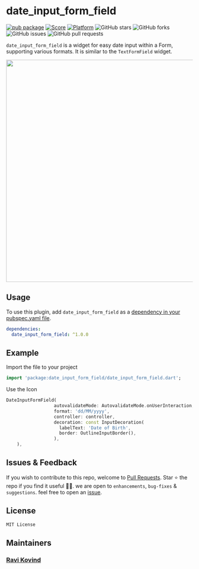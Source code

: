 # date_input_form_field

[![pub package](https://img.shields.io/pub/v/date_input_form_field.svg)](https://pub.dartlang.org/packages/date_input_form_field)
[![Score](https://img.shields.io/pub/points/date_input_form_field?label=Score&logo=dart)](https://pub.dartlang.org/packages/date_input_form_field/score)
[![Platform](https://img.shields.io/badge/Platform-Android%20|%20iOS%20|%20Web%20|%20macOS%20|%20Windows%20|%20Linux%20-blue.svg?logo=flutter)](https://pub.dartlang.org/packages/date_input_form_field)
![GitHub stars](https://img.shields.io/github/stars/ravikovind/date_input_form_field)
![GitHub forks](https://img.shields.io/github/forks/ravikovind/date_input_form_field)
![GitHub issues](https://img.shields.io/github/issues/ravikovind/date_input_form_field)
![GitHub pull requests](https://img.shields.io/github/issues-pr/ravikovind/date_input_form_field)

`date_input_form_field` is a widget for easy date input within a Form, supporting various formats. It is similar to the `TextFormField` widget.

<!-- video screenshots/date_input_form_field.mp4 -->
<img src="https://raw.githubusercontent.com/ravikovind/date_input_form_field/master/screenshots/date_input_form_field.mp4"  height="600" />

## Usage

To use this plugin, add `date_input_form_field` as a [dependency in your pubspec.yaml file](https://flutter.io/platform-plugins/).

```yaml
dependencies:
  date_input_form_field: ^1.0.0
```

## Example

Import the file to your project

```dart
import 'package:date_input_form_field/date_input_form_field.dart';
```

Use the Icon

```dart
DateInputFormField(
                  autovalidateMode: AutovalidateMode.onUserInteraction,
                  format: 'dd/MM/yyyy',
                  controller: controller,
                  decoration: const InputDecoration(
                    labelText: 'Date of Birth',
                    border: OutlineInputBorder(),
                  ),
    ),


```

## Issues & Feedback

If you wish to contribute to this repo, welcome to [Pull Requests](https://github.com/ravikovind/date_input_form_field/pulls).
Star ⭐ the repo if you find it useful 🤩🤩. we are open to `enhancements`, `bug-fixes` & `suggestions`. feel free to open an [issue](https://github.com/ravikovind/date_input_form_field/issues).

## License

```md
MIT License
```

## Maintainers

### [Ravi Kovind](https://ravikovind.github.io/)
